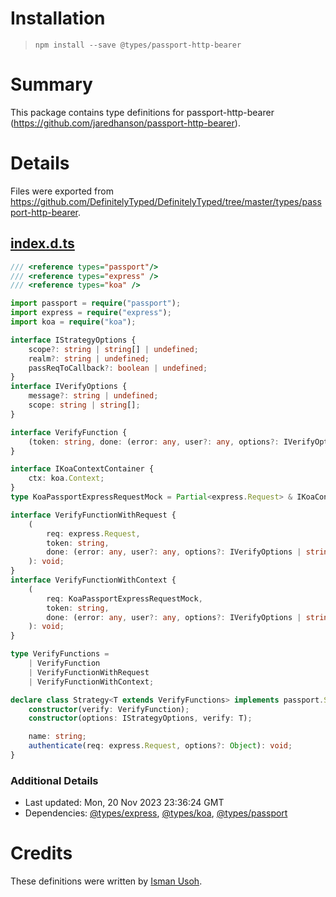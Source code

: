 # Installation
> `npm install --save @types/passport-http-bearer`

# Summary
This package contains type definitions for passport-http-bearer (https://github.com/jaredhanson/passport-http-bearer).

# Details
Files were exported from https://github.com/DefinitelyTyped/DefinitelyTyped/tree/master/types/passport-http-bearer.
## [index.d.ts](https://github.com/DefinitelyTyped/DefinitelyTyped/tree/master/types/passport-http-bearer/index.d.ts)
````ts
/// <reference types="passport"/>
/// <reference types="express" />
/// <reference types="koa" />

import passport = require("passport");
import express = require("express");
import koa = require("koa");

interface IStrategyOptions {
    scope?: string | string[] | undefined;
    realm?: string | undefined;
    passReqToCallback?: boolean | undefined;
}
interface IVerifyOptions {
    message?: string | undefined;
    scope: string | string[];
}

interface VerifyFunction {
    (token: string, done: (error: any, user?: any, options?: IVerifyOptions | string) => void): void;
}

interface IKoaContextContainer {
    ctx: koa.Context;
}
type KoaPassportExpressRequestMock = Partial<express.Request> & IKoaContextContainer;

interface VerifyFunctionWithRequest {
    (
        req: express.Request,
        token: string,
        done: (error: any, user?: any, options?: IVerifyOptions | string) => void,
    ): void;
}
interface VerifyFunctionWithContext {
    (
        req: KoaPassportExpressRequestMock,
        token: string,
        done: (error: any, user?: any, options?: IVerifyOptions | string) => void,
    ): void;
}

type VerifyFunctions =
    | VerifyFunction
    | VerifyFunctionWithRequest
    | VerifyFunctionWithContext;

declare class Strategy<T extends VerifyFunctions> implements passport.Strategy {
    constructor(verify: VerifyFunction);
    constructor(options: IStrategyOptions, verify: T);

    name: string;
    authenticate(req: express.Request, options?: Object): void;
}

````

### Additional Details
 * Last updated: Mon, 20 Nov 2023 23:36:24 GMT
 * Dependencies: [@types/express](https://npmjs.com/package/@types/express), [@types/koa](https://npmjs.com/package/@types/koa), [@types/passport](https://npmjs.com/package/@types/passport)

# Credits
These definitions were written by [Isman Usoh](https://github.com/isman-usoh).
